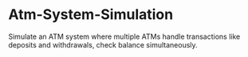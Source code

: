 # Atm-System-Simulation
Simulate an ATM system where multiple ATMs handle transactions like deposits and withdrawals, check balance simultaneously. 
